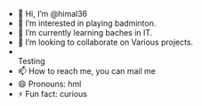 - 👋 Hi, I’m @himal36
- 👀 I’m interested in playing badminton.
- 🌱 I’m currently learning baches in IT.
- 💞️ I’m looking to collaborate on Various projects.
- <br>Testing</br>
- 📫 How to reach me, you can mail me
- 😄 Pronouns: hml
- ⚡ Fun fact: curious 

<!---
himal36/himal36 is a ✨ special ✨ repository because its `README.md` (this file) appears on your GitHub profile.
You can click the Preview link to take a look at your changes.
--->
